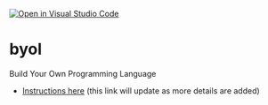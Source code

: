[![Open in Visual Studio Code](https://classroom.github.com/assets/open-in-vscode-c66648af7eb3fe8bc4f294546bfd86ef473780cde1dea487d3c4ff354943c9ae.svg)](https://classroom.github.com/online_ide?assignment_repo_id=8522539&assignment_repo_type=AssignmentRepo)
# byol
Build Your Own Programming Language

* [Instructions here](https://github.com/infiniterik/byol/blob/main/instructions.md) (this link will update as more details are added)
